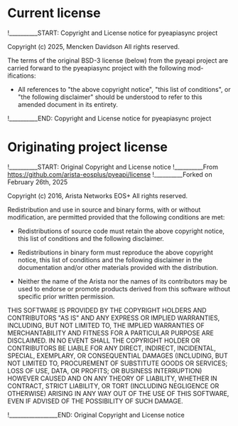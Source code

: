 # Current license

!__________START: Copyright and License notice for pyeapiasync project

Copyright (c) 2025, Mencken Davidson
All rights reserved.

The terms of the original BSD-3 license (below) from the pyeapi project
are carried forward to the pyeapiasync project with the following mod-
ifications:

* All references to "the above copyright notice", "this list of conditions",
  or "the following disclaimer" should be understood to refer to this 
  amended document in its entirety.

!__________END: Copyright and License notice for pyeapiasync project



# Originating project license

!__________START: Original Copyright and License notice
!__________From https://github.com/arista-eosplus/pyeapi/license
!__________Forked on February 26th, 2025

Copyright (c) 2016, Arista Networks EOS+
All rights reserved.

Redistribution and use in source and binary forms, with or without 
modification, are permitted provided that the following conditions are met:

* Redistributions of source code must retain the above copyright notice, this
  list of conditions and the following disclaimer.

* Redistributions in binary form must reproduce the above copyright notice,
  this list of conditions and the following disclaimer in the documentation
  and/or other materials provided with the distribution.

* Neither the name of the Arista nor the names of its
  contributors may be used to endorse or promote products derived from
  this software without specific prior written permission.

THIS SOFTWARE IS PROVIDED BY THE COPYRIGHT HOLDERS AND CONTRIBUTORS "AS IS"
AND ANY EXPRESS OR IMPLIED WARRANTIES, INCLUDING, BUT NOT LIMITED TO, THE
IMPLIED WARRANTIES OF MERCHANTABILITY AND FITNESS FOR A PARTICULAR PURPOSE ARE
DISCLAIMED. IN NO EVENT SHALL THE COPYRIGHT HOLDER OR CONTRIBUTORS BE LIABLE
FOR ANY DIRECT, INDIRECT, INCIDENTAL, SPECIAL, EXEMPLARY, OR CONSEQUENTIAL
DAMAGES (INCLUDING, BUT NOT LIMITED TO, PROCUREMENT OF SUBSTITUTE GOODS OR
SERVICES; LOSS OF USE, DATA, OR PROFITS; OR BUSINESS INTERRUPTION) HOWEVER
CAUSED AND ON ANY THEORY OF LIABILITY, WHETHER IN CONTRACT, STRICT LIABILITY,
OR TORT (INCLUDING NEGLIGENCE OR OTHERWISE) ARISING IN ANY WAY OUT OF THE USE
OF THIS SOFTWARE, EVEN IF ADVISED OF THE POSSIBILITY OF SUCH DAMAGE.

!_________________END: Original Copyright and License notice
